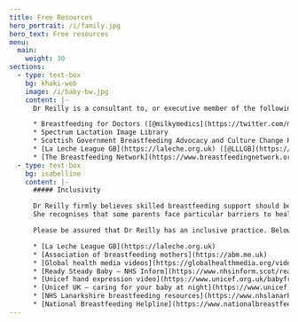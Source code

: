 ```yaml
---
title: Free Resources
hero_portrait: /i/family.jpg
hero_text: Free resources
menu:
  main:
    weight: 30
sections:
  - type: text-box
    bg: khaki-web
    image: /i/baby-bw.jpg
    content: |-
      Dr Reilly is a consultant to, or executive member of the following organisations which look to promote and protect access to breastfeeding support in the UK:

      * Breastfeeding for Doctors ([@milkymedics](https://twitter.com/milkymedics))
      * Spectrum Lactation Image Library
      * Scottish Government Breastfeeding Advocacy and Culture Change Policy Subgroup Committee
      * [La Leche League GB](https://laleche.org.uk) ([@LLLGB](https://twitter.com/LLLGB))
      * [The Breastfeeding Network](https://www.breastfeedingnetwork.org.uk)
  - type: text-box
    bg: isabelline
    content: |-
      ##### Inclusivity

      Dr Reilly firmly believes skilled breastfeeding support should be free and available to all, which is why she dedicates so much time to third sector organisations and Scottish Government initiatives.
      She recognises that some parents face particular barriers to healthcare based on income, race, sexuality and gender identity.

      Please be assured that Dr Reilly has an inclusive practice. Below are approved free resources for all stages of breastfeeding/chestfeeding for those who cannot access private support.

      * [La Leche League GB](https://laleche.org.uk)
      * [Association of breastfeeding mothers](https://abm.me.uk)
      * [Global health media videos](https://globalhealthmedia.org/videos/breastfeeding/)
      * [Ready Steady Baby – NHS Inform](https://www.nhsinform.scot/ready-steady-baby)
      * [Unicef hand expression video](https://www.unicef.org.uk/babyfriendly/baby-friendly-resources/breastfeeding-resources/hand-expression-video/)
      * [Unicef UK – caring for your baby at night](https://www.unicef.org.uk/babyfriendly/baby-friendly-resources/sleep-and-night-time-resources/caring-for-your-baby-at-night/)
      * [NHS Lanarkshire breastfeeding resources](https://www.nhslanarkshire.scot.nhs.uk/services/infantfeeding/) – includes information on safely preparing formula
      * [National Breastfeeding Helpline](https://www.nationalbreastfeedinghelpline.org.uk)
---
```

